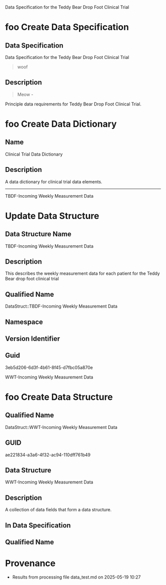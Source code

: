 





Data Specification for the Teddy Bear Drop Foot Clinical Trial

# foo Create Data Specification

## Data Specification


Data Specification for the Teddy Bear Drop Foot Clinical Trial
>woof
##  Description
>Meow -

Principle data requirements for Teddy Bear Drop Foot Clinical Trial.




# foo Create Data Dictionary
## Name
Clinical Trial Data Dictionary

## Description
A data dictionary for clinical trial data elements.




___



TBDF-Incoming Weekly Measurement Data


# Update Data Structure

## Data Structure Name 

TBDF-Incoming Weekly Measurement Data

## Description
This describes the weekly measurement data for each patient for the Teddy Bear drop foot clinical trial

## Qualified Name
DataStruct::TBDF-Incoming Weekly Measurement Data

## Namespace


## Version Identifier


## Guid
3eb5d206-6d3f-4b61-8f45-d7fbc05a870e



WWT-Incoming Weekly Measurement Data

# foo Create Data Structure

## Qualified Name
DataStruct::WWT-Incoming Weekly Measurement Data

## GUID
ae221834-a3a6-4f32-ac94-110dff761b49

## Data Structure

WWT-Incoming Weekly Measurement Data


##  Description
A collection of data fields that form a data structure.


##  In Data Specification



##  Qualified Name

# Provenance

* Results from processing file data_test.md on 2025-05-19 10:27
